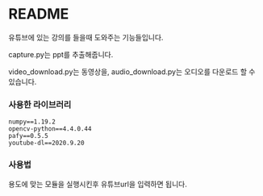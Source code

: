 # README

유튜브에 있는 강의를 들을때 도와주는 기능들입니다.

capture.py는 ppt를 추출해줍니다.

video_download.py는 동영상을, audio_download.py는 오디오를 다운로드 할 수 있습니다.



### 사용한 라이브러리

```
numpy==1.19.2
opencv-python==4.4.0.44
pafy==0.5.5
youtube-dl==2020.9.20
```



### 사용법

용도에 맞는 모듈을 실행시킨후 유튜브url을 입력하면 됩니다.




